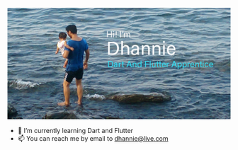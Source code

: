 ![Header Image](./profile.jpg)

- 🌱 I’m currently learning Dart and Flutter
- 📫 You can reach me by email to dhannie@live.com

